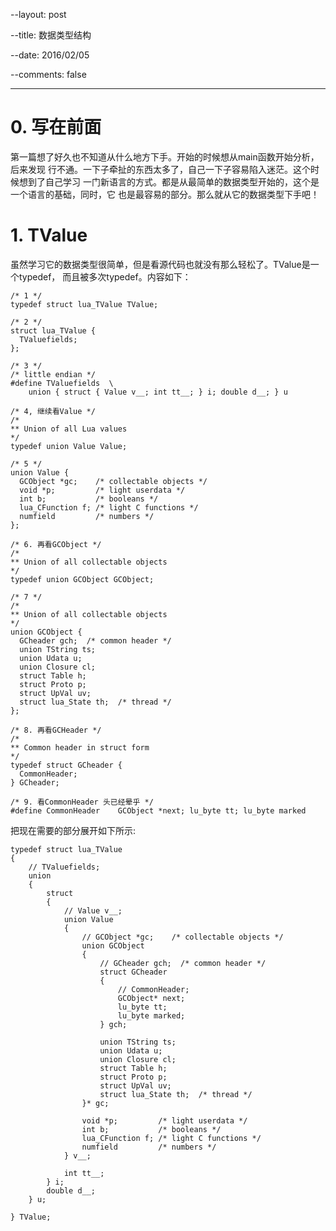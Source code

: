 --layout: post

--title: 数据类型结构

--date: 2016/02/05

--comments: false

---

# 0. 写在前面
第一篇想了好久也不知道从什么地方下手。开始的时候想从main函数开始分析，后来发现
行不通。一下子牵扯的东西太多了，自己一下子容易陷入迷茫。这个时候想到了自己学习
一门新语言的方式。都是从最简单的数据类型开始的，这个是一个语言的基础，同时，它
也是最容易的部分。那么就从它的数据类型下手吧！


# 1. TValue
虽然学习它的数据类型很简单，但是看源代码也就没有那么轻松了。TValue是一个typedef，
而且被多次typedef。内容如下：

```
/* 1 */
typedef struct lua_TValue TValue;

/* 2 */
struct lua_TValue {
  TValuefields;
};

/* 3 */
/* little endian */
#define TValuefields  \
	union { struct { Value v__; int tt__; } i; double d__; } u
	
/* 4, 继续看Value */
/*
** Union of all Lua values
*/
typedef union Value Value;

/* 5 */
union Value {
  GCObject *gc;    /* collectable objects */
  void *p;         /* light userdata */
  int b;           /* booleans */
  lua_CFunction f; /* light C functions */
  numfield         /* numbers */
};

/* 6. 再看GCObject */
/*
** Union of all collectable objects
*/
typedef union GCObject GCObject;

/* 7 */
/*
** Union of all collectable objects
*/
union GCObject {
  GCheader gch;  /* common header */
  union TString ts;
  union Udata u;
  union Closure cl;
  struct Table h;
  struct Proto p;
  struct UpVal uv;
  struct lua_State th;  /* thread */
};

/* 8. 再看GCHeader */
/*
** Common header in struct form
*/
typedef struct GCheader {
  CommonHeader;
} GCheader;

/* 9. 看CommonHeader 头已经晕乎 */
#define CommonHeader	GCObject *next; lu_byte tt; lu_byte marked
```

把现在需要的部分展开如下所示:

```
typedef struct lua_TValue 
{	
	// TValuefields;
	union 
	{ 
		struct 
		{ 
			// Value v__; 
			union Value 
			{
				// GCObject *gc;    /* collectable objects */
				union GCObject
				{
					// GCheader gch;  /* common header */
					struct GCheader 
					{
						// CommonHeader;
						GCObject* next; 
						lu_byte tt; 
						lu_byte marked;
					} gch;

					union TString ts;
					union Udata u;
					union Closure cl;
					struct Table h;
					struct Proto p;
					struct UpVal uv;
					struct lua_State th;  /* thread */
				}* gc;	

				void *p;         /* light userdata */
				int b;           /* booleans */
				lua_CFunction f; /* light C functions */
				numfield         /* numbers */
			} v__;
			
			int tt__; 
		} i; 
		double d__; 
	} u;
 
} TValue;
```
